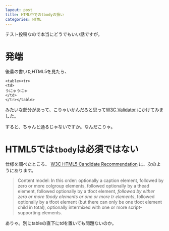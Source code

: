 ```yaml
---
layout: post
title: HTML中でのtbodyの扱い
categories: HTML
---
```

テスト投稿なので本当にどうでもいい話ですが。

<!-- more -->

# 発端

後輩の書いたHTML5を見たら、

    <table><tr>
    <td>
    うにゃうにゃ
    </td>
    </tr></table>

みたいな部分があって、こりゃいかんだろと思って[W3C Validator](http://validator.w3.org/)
にかけてみました。

すると、ちゃんと通るじゃないですか。なんだこりゃ。

# HTML5では`tbody`は必須ではない

仕様を調べたところ、
[W3C HTML5 Candidate Recommendation](http://www.w3.org/TR/html5/tabular-data.html#the-table-element)
に、次のようにあります。

> Content model:
> In this order: optionally a caption element, followed by zero or more colgroup elements,
> followed optionally by a thead element, followed optionally by a tfoot element,
> *followed by either zero or more tbody elements or one or more tr elements*,
> followed optionally by a tfoot element (but there can only be one tfoot element child in total),
> optionally intermixed with one or more script-supporting elements.

ありゃ。別にtableの直下にtdを置いても問題ないのか。
